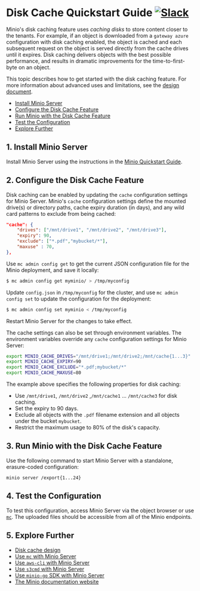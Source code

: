 # Disk Cache Quickstart Guide [![Slack](https://slack.minio.io/slack?type=svg)](https://slack.minio.io)

Minio's disk caching feature uses *caching disks* to store content closer to the tenants. For example, if an object is downloaded from a `gateway azure` configuration with disk caching enabled, the object is cached and each subsequent request on the object is served directly from the cache drives until it expires. Disk caching delivers objects with the best possible performance, and results in dramatic improvements for the time-to-first-byte on an object.

This topic describes how to get started with the disk caching feature. For more information about advanced uses and limitations, see the [design document](./minio-disk-cache-design.html).

- [Install Minio Server](#install-minio-server) 
- [Configure the Disk Cache Feature](#configure-the-disk-cache-feature) 
- [Run Minio with the Disk Cache Feature](#run-minio-with-the-disk-cache-feature) 
- [Test the Configuration](#test-the-configuration) 
- [Explore Further](#explore-further) 

## <a name="install-minio-server"></a>1. Install Minio Server

Install Minio Server using the instructions in the [Minio Quickstart Guide](https://docs.minio.io/docs/minio-quickstart-guide).

## <a name="configure-the-disk-cache-feature"></a>2. Configure the Disk Cache Feature

Disk caching can be enabled by updating the `cache` configuration settings for Minio Server. Minio's `cache` configuration settings define the mounted drive(s) or directory paths, cache expiry duration (in days), and any wild card patterns to exclude from being cached:

```json
"cache": {
	"drives": ["/mnt/drive1", "/mnt/drive2", "/mnt/drive3"],
	"expiry": 90,
	"exclude": ["*.pdf","mybucket/*"],
	"maxuse" : 70,
},
```

Use `mc admin config get` to get the current JSON configuration file for the Minio deployment, and save it locally:

```sh
$ mc admin config get myminio/ > /tmp/myconfig
```

Update `config.json` in `/tmp/myconfig` for the cluster, and use `mc admin config set` to update the configuration for the deployment:

```sh
$ mc admin config set myminio < /tmp/myconfig
```

Restart Minio Server for the changes to take effect.

The cache settings can also be set through environment variables. The environment variables override any `cache` configuration settings for Minio Server: 

```bash
export MINIO_CACHE_DRIVES="/mnt/drive1;/mnt/drive2;/mnt/cache{1...3}"
export MINIO_CACHE_EXPIRY=90
export MINIO_CACHE_EXCLUDE="*.pdf;mybucket/*"
export MINIO_CACHE_MAXUSE=80
```

The example above specifies the following properties for disk caching:
* Use `/mnt/drive1`, `/mnt/drive2` ,`/mnt/cache1` ... `/mnt/cache3` for disk caching.
* Set the expiry to 90 days.
* Exclude all objects with the `.pdf` filename extension and all objects under the bucket `mybucket`.
* Restrict the maximum usage to 80% of the disk's capacity.

## <a name="run-minio-with-the-disk-cache-feature"></a>3. Run Minio with the Disk Cache Feature

Use the following command to start Minio Server with a standalone, erasure-coded configuration:

```
minio server /export{1...24}

```

## <a name="test-the-configuration"></a>4. Test the Configuration

To test this configuration, access Minio Server via the object browser or use [`mc`](https://docs.minio.io/docs/minio-client-quickstart-guide). The uploaded files should be accessible from all of the Minio endpoints.

## <a name="explore-further"></a>5. Explore Further
- [Disk cache design](https://github.com/minio/minio/blob/master/docs/disk-caching/DESIGN.md)
- [Use `mc` with Minio Server](https://docs.minio.io/docs/minio-client-quickstart-guide)
- [Use `aws-cli` with Minio Server](https://docs.minio.io/docs/aws-cli-with-minio)
- [Use `s3cmd` with Minio Server](https://docs.minio.io/docs/s3cmd-with-minio)
- [Use `minio-go` SDK with Minio Server](https://docs.minio.io/docs/golang-client-quickstart-guide)
- [The Minio documentation website](https://docs.minio.io)

